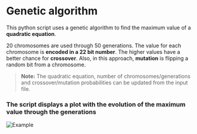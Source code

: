 # Genetic algorithm
This python script uses a genetic algorithm to find the maximum value of a **quadratic equation**.

20 chromosomes are used through 50 generations. The value for each chromosome is **encoded in a 22 bit number**. The higher values have a better chance for **crossover**. Also, in this approach, **mutation** is flipping a random bit from a chromosome.

> **Note:**  The quadratic equation, number of chromosomes/generations and crossover/mutation probabilities can be updated from the input file.

### The script displays a plot with the evolution of the maximum value through the generations
![Example](https://github.com/andrei828/GeneticAlgorithm/blob/master/plot.png)